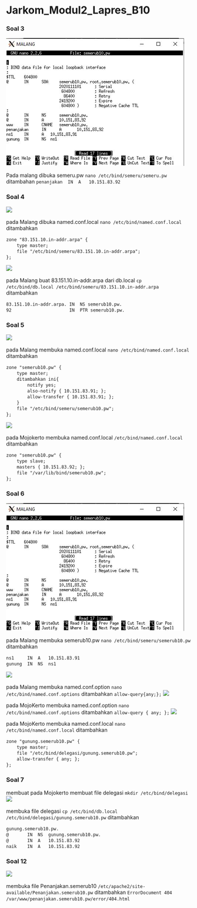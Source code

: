 # Jarkom_Modul2_Lapres_B10
### Soal 3
![](.//img/malang.semerub10.pw.JPG)

Pada malang dibuka semeru.pw
```nano /etc/bind/semeru/semeru.pw```
ditambahan
```penanjakan  IN  A   10.151.83.92```
### Soal 4
![](.//img/Malang.named.conf.local.jpg)

pada Malang dibuka named.conf.local
```nano /etc/bind/named.conf.local```
ditambahkan
```
zone "83.151.10.in-addr.arpa" {
    type master;
    file "/etc/bind/semeru/83.151.10.in-addr.arpa";
};
```
![](.//img/Malang.83.151.10.JPG)

pada Malang buat 83.151.10.in-addr.arpa dari db.local
```cp /etc/bind/db.local /etc/bind/semeru/83.151.10.in-addr.arpa```
ditambahkan
```
83.151.10.in-addr.arpa. IN  NS semerub10.pw.
92                      IN  PTR semerub10.pw.
```
### Soal 5
![](.//img/Malang.named.conf.local.jpg)

pada Malang membuka named.conf.local
```nano /etc/bind/named.conf.local```
ditambahkan
```
zone "semerub10.pw" {
    type master;
    ditambahkan ini{
        notify yes;
        also-notify { 10.151.83.91; };
        allow-transfer { 10.151.83.91; }; 
    }
    file "/etc/bind/semeru/semerub10.pw";
};
```
![](.//img/Mojokerto.named.conf.local.jpg)

pada Mojokerto membuka named.conf.local
```/etc/bind/named.conf.local```
ditambahkan
```
zone "semerub10.pw" {
    type slave;
    masters { 10.151.83.92; }; 
    file "/var/lib/bind/semerub10.pw";
};
```
### Soal 6
![](.//img/malang.semerub10.pw.JPG)

pada Malang membuka semerub10.pw
```nano /etc/bind/semeru/semerub10.pw```
ditambahkan
```
ns1     IN  A   10.151.83.91
gunung  IN  NS  ns1

```
![](.//img/Malang.named.conf.options.JPG)

pada Malang membuka named.conf.option
```nano /etc/bind/named.conf.options```
ditambahkan
```allow-query{any;};```
![](.//img/Mojokerto.named.conf.options.jpg)

pada MojoKerto membuka named.conf.option
```nano /etc/bind/named.conf.options```
ditambahkan
```allow-query { any; };```
![](.//img/Mojokerto.named.conf.local.jpg)

pada MojoKerto membuka named.conf.local
```nano /etc/bind/named.conf.local```
ditambahkan
```
zone "gunung.semerub10.pw" {
    type master;
    file "/etc/bind/delegasi/gunung.semerub10.pw";
    allow-transfer { any; };
};
```
### Soal 7
membuat pada Mojokerto membuat file delegasi
```mkdir /etc/bind/delegasi```
![](.//img/Mojokerto.delegasi.gunung,.semerub10.pw.jpg)

membuka file delegasi
```cp /etc/bind/db.local /etc/bind/delegasi/gunung.semerub10.pw```
ditambahkan
```
gunung.semerub10.pw.
@       IN  NS  gunung.semerub10.pw.
@       IN  A   10.151.83.92
naik    IN  A   10.151.83.92
```
### Soal 12
![](.//img/Probolinggo.penanjakan.semerub10.pw.1.jpg)

membuka file Penanjakan.semerub10
```/etc/apache2/site-available/Penanjakan.semerub10.pw```
ditambahkan
```ErrorDocument 404 /var/www/penanjakan.semerub10.pw/error/404.html```

